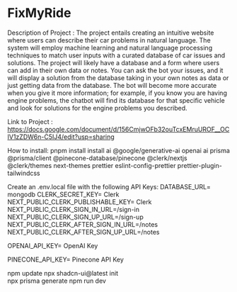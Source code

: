 # FixMyRide
Description of Project : 
The project entails creating an intuitive website where users can describe their car problems in natural language. The system will employ machine learning and natural language processing techniques to match user inputs with a curated database of car issues and solutions. The project will likely have a database and a form where users can add in their own data or notes. You can ask the bot your issues, and it will display a solution from the database taking in your own notes as data or just getting data from the database. The bot will become more accurate when you give it more information; for example, if you know you are having engine problems, the chatbot will find its database for that specific vehicle and look for solutions for the engine problems you described.

Link to Project : https://docs.google.com/document/d/156CmjwOFb32ouTcxEMruUROF__OCIV1zZDW6n-C5IJ4/edit?usp=sharing

How to install: pnpm install install ai @google/generative-ai openai ai prisma @prisma/client @pinecone-database/pinecone @clerk/nextjs @clerk/themes next-themes prettier eslint-config-prettier prettier-plugin-tailwindcss

Create an .env.local file with the following API Keys:
DATABASE_URL= mongodb
CLERK_SECRET_KEY= Clerk
NEXT_PUBLIC_CLERK_PUBLISHABLE_KEY= Clerk
NEXT_PUBLIC_CLERK_SIGN_IN_URL=/sign-in
NEXT_PUBLIC_CLERK_SIGN_UP_URL=/sign-up
NEXT_PUBLIC_CLERK_AFTER_SIGN_IN_URL=/notes
NEXT_PUBLIC_CLERK_AFTER_SIGN_UP_URL=/notes

OPENAI_API_KEY= OpenAI Key

PINECONE_API_KEY= Pinecone API Key

npm update
npx shadcn-ui@latest init  
npx prisma generate
npm run dev
